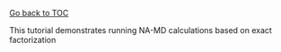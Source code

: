 [Go back to TOC](../../../README.md)

This tutorial demonstrates running NA-MD calculations based on exact factorization
